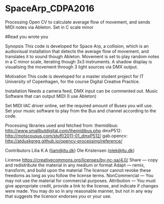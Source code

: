 # SpaceArp_CDPA2016
Processing  Open CV to calculate average flow of movement, and sends MIDI notes via Ableton. Set in C scale minor 


#Read you wrote you 


Synopsis
This code is developed for Space Arp, a collision, which is an audiovisual installation that detects the average flow of movement, and translates it to sound though Ableton. Movement is set to play random notes in a C minor scale, iterating though 3x3 instruments. A shadow display is visualising the movement through 3 light sources via DMX output. 


Motivation
This code is developed for a master student project for IT University of Copenhagen, for the course Digital Creative Practice. 

Installation
Needs a camera feed, DMX input can be commented out. Music Software that can output MIDI (I use Ableton) 

Set MIDI IAC driver online, set the required amount of Buses you will use. 
Set your music software to play from the Bus and channel according to the code. 

Processing libraries used and fetched from: 
themidibus: http://www.smallbutdigital.com/themidibus.php
dmxP512: http://motscousus.com/stuff/2011-01_dmxP512/
gab.opencv: http://atduskgreg.github.io/opencv-processing/reference/ 


Contributors
Lilia K.A (liam@itu.dk)
Ole Kristensen (olek@itu.dk) 

License
https://creativecommons.org/licenses/by-nc-sa/4.0/ 
Share — copy and redistribute the material in any medium or format
Adapt — remix, transform, and build upon the material
The licensor cannot revoke these freedoms as long as you follow the license terms.
NonCommercial — You may not use the material for commercial purposes.
Attribution — You must give appropriate credit, provide a link to the license, and indicate if changes were made. You may do so in any reasonable manner, but not in any way that suggests the licensor endorses you or your use.
